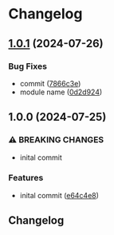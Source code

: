 # Changelog

## [1.0.1](https://github.com/VU-ASE/roverrtc/compare/v1.0.0...v1.0.1) (2024-07-26)


### Bug Fixes

* commit ([7866c3e](https://github.com/VU-ASE/roverrtc/commit/7866c3ec4405098c8db051297b07305f81103325))
* module name ([0d2d924](https://github.com/VU-ASE/roverrtc/commit/0d2d92460866b13ecd94d73dcaf7e84d5b8b547a))

## 1.0.0 (2024-07-25)


### ⚠ BREAKING CHANGES

* inital commit

### Features

* inital commit ([e64c4e8](https://github.com/VU-ASE/roverrtc/commit/e64c4e8d9af4319dc611fbac8cffd2c0612de5ce))

## Changelog
